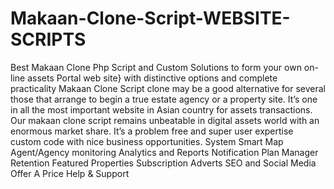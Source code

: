 # Makaan-Clone-Script-WEBSITE-SCRIPTS
Best Makaan Clone Php Script and Custom Solutions to form your own on-line assets Portal web site} with distinctive options and complete practicality Makaan Clone Script clone may be a good alternative for several those that arrange to begin a true estate agency or a property site. It’s one in all the most important website in Asian country for assets transactions. Our makaan clone script remains unbeatable in digital assets world with an enormous market share. It’s a problem free and super user expertise custom code with nice business opportunities.
System
Smart Map
Agent/Agency monitoring
Analytics and Reports
Notification
Plan Manager
Retention
Featured Properties
Subscription
Adverts
SEO and Social Media
Offer A Price
Help & Support
